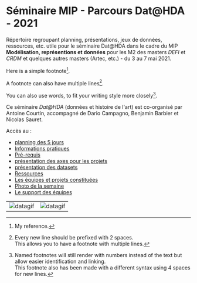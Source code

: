 # Séminaire MIP - Parcours Dat@HDA - 2021
Répertoire regroupant planning, présentations, jeux de données, ressources, etc. utile pour le séminaire Dat@HDA dans le cadre du MIP **Modélisation, représentions et données** pour les M2 des masters *DEFI* et *CRDM* et quelques autres masters (Artec, etc.) - du 3 au 7 mai 2021.

Here is a simple footnote[^1].

A footnote can also have multiple lines[^2].  

You can also use words, to fit your writing style more closely[^note].

[^1]: My reference.
[^2]: Every new line should be prefixed with 2 spaces.  
  This allows you to have a footnote with multiple lines.
[^note]:
    Named footnotes will still render with numbers instead of the text but allow easier identification and linking.  
    This footnote also has been made with a different syntax using 4 spaces for new lines.

Ce séminaire *Dat@HDA* (données et histoire de l'art) est co-organisé par Antoine Courtin, accompagné de Dario Campagno, Benjamin Barbier et Nicolas Sauret.

Accès au :
* [planning des 5 jours](/planning.md)
* [Informations pratiques](/infopratiques.md)
* [Pré-requis](/prerequis.md)
* [présentation des axes pour les projets](/projets.md)
* [présentation des datasets](/datasets/presentation.md)
* [Ressources](/ressources/ressources.md)
* [Les équipes et projets constituées](/equipes.md)
* [Photo de la semaine](photos.md)
* [Le support des équipes](https://github.com/antoinecourtin/seminaire_M2_InfoCom_ParisNanterre_2021/tree/main/support_groupe)


|  |  |
| --- | --- |
| ![datagif](https://media0.giphy.com/media/3osxYc2axjCJNsCXyE/giphy.gif) | ![datagif](https://media1.giphy.com/media/1dMhBj4X5uLVksrQCo/giphy.gif) |
